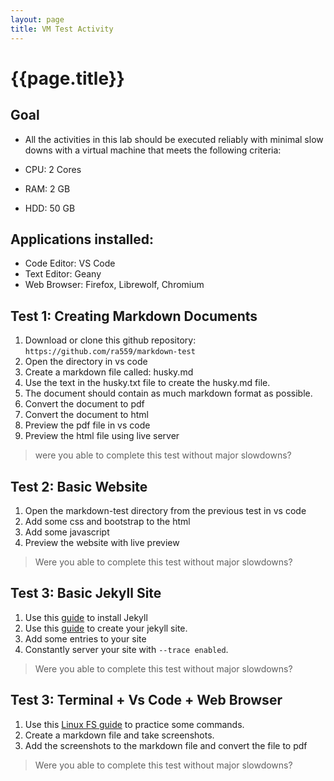 ```yaml
---
layout: page
title: VM Test Activity
---
```

# {{page.title}}

## Goal
* All the activities in this lab should be executed reliably with minimal slow downs with a virtual machine that meets the following criteria:

* CPU: 2 Cores
* RAM: 2 GB
* HDD: 50 GB

## Applications installed:

* Code Editor: VS Code
* Text Editor: Geany
* Web Browser: Firefox, Librewolf, Chromium


## Test 1: Creating Markdown Documents
1. Download or clone this github repository: `https://github.com/ra559/markdown-test`
2. Open the directory in vs code
3. Create a markdown file called: husky.md
4. Use the text in the husky.txt file to create the husky.md file.
5. The document should contain as much markdown format as possible.
6. Convert the document to pdf
7. Convert the document to html
8. Preview the pdf file in vs code
9. Preview the html file using live server

> were you able to complete this test without major slowdowns?

## Test 2: Basic Website 
1. Open the markdown-test directory from the previous test in vs code
2. Add some css and bootstrap to the html
3. Add some javascript
4. Preview the website with live preview

> Were you able to complete this test without major slowdowns?

## Test 3: Basic Jekyll Site
1. Use this [guide](https://jekyllrb.com/docs/installation/ubuntu/) to install Jekyll
2. Use this [guide](https://kinsta.com/blog/jekyll-static-site/) to create your jekyll site. 
3. Add some entries to your site
4. Constantly server your site with `--trace enabled`.

> Were you able to complete this test without major slowdowns?

## Test 3: Terminal + Vs Code + Web Browser
1. Use this [Linux FS guide](https://cis106.com/extra/thelinuxfs/) to practice some commands.
2. Create a markdown file and take screenshots.
3. Add the screenshots to the markdown file and convert the file to pdf

> Were you able to complete this test without major slowdowns?

